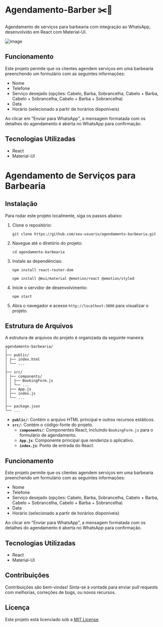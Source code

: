 # Agendamento-Barber ✂️💈
Agendamento de serviços para barbearia com integração ao WhatsApp, desenvolvido em React com Material-UI.

![image](https://github.com/vannoleto/Agendamento-Barber/assets/81515355/a925373b-71f6-4228-bbd4-908a633cc981)


## Funcionamento

Este projeto permite que os clientes agendem serviços em uma barbearia preenchendo um formulário com as seguintes informações:
- Nome
- Telefone
- Serviço desejado (opções: Cabelo, Barba, Sobrancelha, Cabelo + Barba, Cabelo + Sobrancelha, Cabelo + Barba + Sobrancelha)
- Data
- Horário (selecionado a partir de horários disponíveis)

Ao clicar em "Enviar para WhatsApp", a mensagem formatada com os detalhes do agendamento é aberta no WhatsApp para confirmação.

## Tecnologias Utilizadas

- React
- Material-UI

# Agendamento de Serviços para Barbearia

## Instalação

Para rodar este projeto localmente, siga os passos abaixo:

1. Clone o repositório:
   ```
   git clone https://github.com/seu-usuario/agendamento-barbearia.git
   ```

2. Navegue até o diretório do projeto:
   ```
   cd agendamento-barbearia
   ```


3. Instale as dependências:

   ```
   npm install react-router-dom

   npm install @mui/material @emotion/react @emotion/styled

   ``` 

4. Inicie o servidor de desenvolvimento:
   ```
   npm start
   ```

5. Abra o navegador e acesse `http://localhost:3000` para visualizar o projeto.

## Estrutura de Arquivos

A estrutura de arquivos do projeto é organizada da seguinte maneira:

```
agendamento-barbearia/
│
├── public/
│ ├── index.html
│ └── ...
│
├── src/
│ ├── components/
│ │ ├── BookingForm.js
│ │ └── ...
│ ├── App.js
│ ├── index.js
│ └── ...
│
├── package.json
└── ...
```


- **`public/`**: Contém o arquivo HTML principal e outros recursos estáticos.
- **`src/`**: Contém o código-fonte do projeto.
  - **`components/`**: Componentes React, incluindo `BookingForm.js` para o formulário de agendamento.
  - **`App.js`**: Componente principal que renderiza o aplicativo.
  - **`index.js`**: Ponto de entrada do React.

## Funcionamento

Este projeto permite que os clientes agendem serviços em uma barbearia preenchendo um formulário com as seguintes informações:
- Nome
- Telefone
- Serviço desejado (opções: Cabelo, Barba, Sobrancelha, Cabelo + Barba, Cabelo + Sobrancelha, Cabelo + Barba + Sobrancelha)
- Data
- Horário (selecionado a partir de horários disponíveis)

Ao clicar em "Enviar para WhatsApp", a mensagem formatada com os detalhes do agendamento é aberta no WhatsApp para confirmação.

## Tecnologias Utilizadas

- React 
- Material-UI


## Contribuições

Contribuições são bem-vindas! Sinta-se à vontade para enviar pull requests com melhorias, correções de bugs, ou novos recursos.

## Licença

Este projeto está licenciado sob a [MIT License](https://opensource.org/licenses/MIT).
